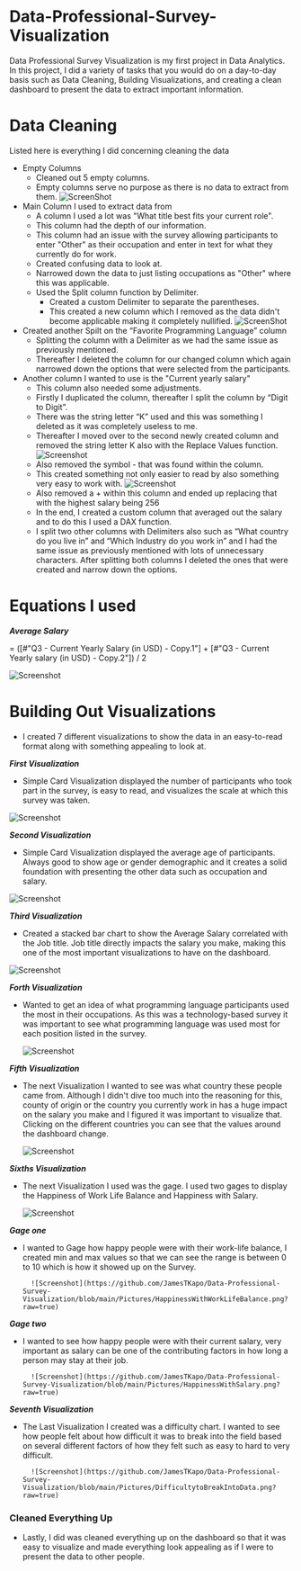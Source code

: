 # Data-Professional-Survey-Visualization

Data Professional Survey Visualization is my first project in Data Analytics. In this project, I did a variety of tasks that you would do on a day-to-day basis such as Data Cleaning, Building Visualizations, and creating a clean dashboard to present the data to extract important information.

# Data Cleaning
Listed here is everything I did concerning cleaning the data
- Empty Columns
    - Cleaned out 5 empty columns.
    - Empty columns serve no purpose as there is no data to extract from them.
    ![ScreenShot](https://github.com/JamesTKapo/Data-Professional-Survey-Visualization/blob/main/Pictures/DeletedEmptyColumns.png?raw=true) 
- Main Column I used to extract data from
    - A column I used a lot was "What title best fits your current role".
    - This column had the depth of our information.
    - This column had an issue with the survey allowing participants to enter "Other" as their occupation and enter in text for what they currently do for work.
    - Created confusing data to look at.
    - Narrowed down the data to just listing occupations as "Other" where this was applicable.
    - Used the Split column function by Delimiter.
        - Created a custom Delimiter to separate the parentheses.
        - This created a new column which I removed as the data didn't become applicable making it completely nullified.
        ![ScreenShot](https://github.com/JamesTKapo/Data-Professional-Survey-Visualization/blob/main/Pictures/Removed%20Column.png?raw=true) 
- Created another Spilt on the “Favorite Programming Language” column
    - Splitting the column with a Delimiter as we had the same issue as previously mentioned.
    - Thereafter I deleted the column for our changed column which again narrowed down the options that were selected from the participants.
- Another column I wanted to use is the "Current yearly salary"
    - This column also needed some adjustments.
    - Firstly I duplicated the column, thereafter I split the column by “Digit to Digit”.
    - There was the string letter “K” used and this was something I deleted as it was completely useless to me.
    - Thereafter I moved over to the second newly created column and removed the string letter K also with the Replace Values function.
    ![Screenshot](https://github.com/JamesTKapo/Data-Professional-Survey-Visualization/blob/main/Pictures/RemovedColumnCurrentYearlySalary_K.png?raw=true)
    - Also removed the symbol - that was found within the column.
    - This created something not only easier to read by also something very easy to work with.
    ![Screenshot](https://github.com/JamesTKapo/Data-Professional-Survey-Visualization/blob/main/Pictures/Replaced%20Values.png?raw=true)
    - Also removed a + within this column and ended up replacing that with the highest salary being 256
    - In the end, I created a custom column that averaged out the salary and to do this I used a DAX function.
    - I split two other columns with Delimiters also such as “What country do you live in” and “Which Industry do you work in” and I had the same issue as previously mentioned with lots of unnecessary characters. After splitting both columns I deleted the ones that were created and narrow down the options.

# Equations I used

***Average Salary***

= ([#"Q3 - Current Yearly Salary (in USD) - Copy.1"] + [#"Q3 - Current Yearly salary (in USD) - Copy.2"]) / 2

![Screenshot](https://github.com/JamesTKapo/Data-Professional-Survey-Visualization/blob/main/Pictures/CustomColumnFormula.png?raw=true)

# Building Out Visualizations

- I created 7 different visualizations to show the data in an easy-to-read format along with something appealing to look at.

***First Visualization***

- Simple Card Visualization displayed the number of participants who took part in the survey, is easy to read, and visualizes the scale at which this survey was taken.

![Screenshot](https://github.com/JamesTKapo/Data-Professional-Survey-Visualization/blob/main/Pictures/NumberOfParticipants.png?raw=true)

***Second Visualization***

- Simple Card Visualization displayed the average age of participants. Always good to show age or gender demographic and it creates a solid foundation with presenting the other data such as occupation and salary.

![Screenshot](https://github.com/JamesTKapo/Data-Professional-Survey-Visualization/blob/main/Pictures/AverageAgeofParticipants.png?raw=true)

***Third Visualization***

- Created a stacked bar chart to show the Average Salary correlated with the Job title. Job title directly impacts the salary you make, making this one of the most important visualizations to have on the dashboard.

![Screenshot](https://github.com/JamesTKapo/Data-Professional-Survey-Visualization/blob/main/Pictures/AverageSalaryByJobTitle.png?raw=true)

***Forth Visualization***

- Wanted to get an idea of what programming language participants used the most in their occupations. As this was a technology-based survey it was important to see what programming language was used most for each position listed in the survey.

    ![Screenshot](https://github.com/JamesTKapo/Data-Professional-Survey-Visualization/blob/main/Pictures/FavoriteProgrammingLanguage.png?raw=true)

***Fifth Visualization***

- The next Visualization I wanted to see was what country these people came from. Although I didn't dive too much into the reasoning for this, county of origin or the country you currently work in has a huge impact on the salary you make and I figured it was important to visualize that. Clicking on the different countries you can see that the values around the dashboard change.

    ![Screenshot](https://github.com/JamesTKapo/Data-Professional-Survey-Visualization/blob/main/Pictures/ClickingOnTreeMap.png?raw=true)

***Sixths Visualization***

- The next Visualization I used was the gage. I used two gages to display the Happiness of Work Life Balance and Happiness with Salary.

    ![Screenshot](https://github.com/JamesTKapo/Data-Professional-Survey-Visualization/blob/main/Pictures/HappinessWithWorkLifeBalance.png?raw=true)

***Gage one***

- I wanted to Gage how happy people were with their work-life balance, I created min and max values so that we can see the range is between 0 to 10 which is how it showed up on the Survey.

        ![Screenshot](https://github.com/JamesTKapo/Data-Professional-Survey-Visualization/blob/main/Pictures/HappinessWithWorkLifeBalance.png?raw=true)

***Gage two***

- I wanted to see how happy people were with their current salary, very important as salary can be one of the contributing factors in how long a person may stay at their job.

        ![Screenshot](https://github.com/JamesTKapo/Data-Professional-Survey-Visualization/blob/main/Pictures/HappinessWithSalary.png?raw=true) 

***Seventh Visualization***

- The Last Visualization I created was a difficulty chart. I wanted to see how people felt about how difficult it was to break into the field based on several different factors of how they felt such as easy to hard to very difficult.

        ![Screenshot](https://github.com/JamesTKapo/Data-Professional-Survey-Visualization/blob/main/Pictures/DifficultytoBreakIntoData.png?raw=true) 

### Cleaned Everything Up

- Lastly, I did was cleaned everything up on the dashboard so that it was easy to visualize and made everything look appealing as if I were to present the data to other people.
